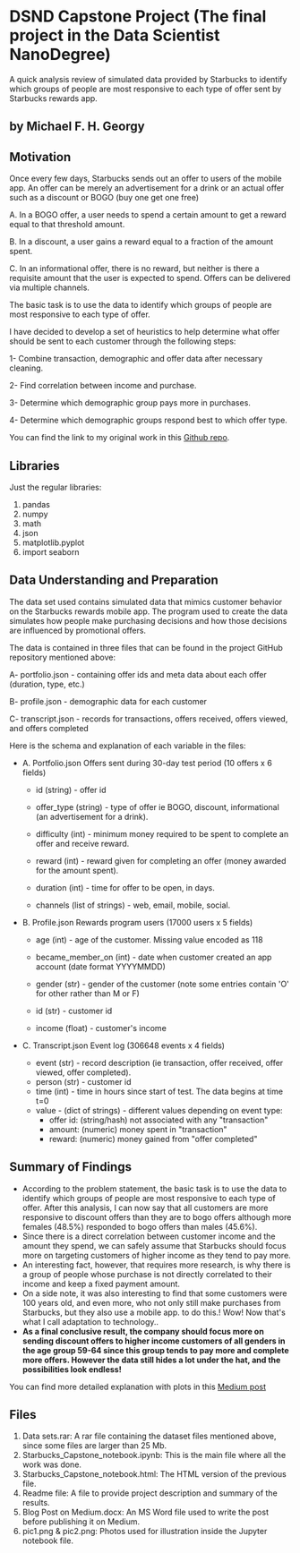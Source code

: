 # DSND Capstone Project (The final project in the Data Scientist NanoDegree)
A quick analysis review of simulated data provided by Starbucks to identify which groups of people are most responsive to each type of offer sent by Starbucks rewards app.

## by Michael F. H. Georgy

## Motivation
Once every few days, Starbucks sends out an offer to users of the mobile app. An offer can be merely an advertisement for a drink or an actual offer such as a discount or BOGO (buy one get one free)

A. In a BOGO offer, a user needs to spend a certain amount to get a reward equal to that threshold amount.

B. In a discount, a user gains a reward equal to a fraction of the amount spent.

C. In an informational offer, there is no reward, but neither is there a requisite amount that the user is expected to spend. Offers can be delivered via multiple channels.

The basic task is to use the data to identify which groups of people are most responsive to each type of offer.

I have decided to develop a set of heuristics to help determine what offer should be sent to each customer through the following steps:

1- Combine transaction, demographic and offer data after necessary cleaning.

2- Find correlation between income and purchase.

3- Determine which demographic group pays more in purchases.

4- Determine which demographic groups respond best to which offer type.

You can find the link to my original work in this [Github repo](https://github.com/michael-fawzy/DSND-Capstone).

## Libraries
Just the regular libraries:

1. pandas
2. numpy
3. math
4. json
5. matplotlib.pyplot
6. import seaborn

## Data Understanding and Preparation
The data set used contains simulated data that mimics customer behavior on the Starbucks rewards mobile app. The program used to create the data simulates how people make purchasing decisions and how those decisions are influenced by promotional offers.

The data is contained in three files that can be found in the project GitHub repository mentioned above:

A-	portfolio.json - containing offer ids and meta data about each offer (duration, type, etc.)

B- 	profile.json - demographic data for each customer

C-  transcript.json - records for transactions, offers received, offers viewed, and offers completed

Here is the schema and explanation of each variable in the files:

- A. Portfolio.json	
Offers sent during 30-day test period (10 offers x 6 fields)

    -	id (string) - offer id
    
    -	offer_type (string) - type of offer ie BOGO, discount, informational (an advertisement for a drink).
    
    -	difficulty (int) - minimum money required to be spent to complete an offer and receive reward.
    
    -	reward (int) - reward given for completing an offer (money awarded for the amount spent).
    
    -	duration (int) - time for offer to be open, in days.
    
    -	channels (list of strings) - web, email, mobile, social.
 
- B. Profile.json
Rewards program users (17000 users x 5 fields)

    -	age (int) - age of the customer. Missing value encoded as 118
    
    -	became_member_on (int) - date when customer created an app account (date format YYYYMMDD)
    
    -	gender (str) - gender of the customer (note some entries contain 'O' for other rather than M or F)
    
    -	id (str) - customer id
    
    -	income (float) - customer's income
 
- C. Transcript.json
Event log (306648 events x 4 fields)
    -	event (str) - record description (ie transaction, offer received, offer viewed, offer completed).
    -	person (str) - customer id
    -	time (int) - time in hours since start of test. The data begins at time t=0
    -	value - (dict of strings) - different values depending on event type:
        -	offer id: (string/hash) not associated with any "transaction"
        -	amount: (numeric) money spent in "transaction"
        -	reward: (numeric) money gained from "offer completed"



## Summary of Findings

- According to the problem statement, the basic task is to use the data to identify which groups of people are most responsive to each type of offer. After this analysis, I can now say that all customers are more responsive to discount offers than they are to bogo offers although more females (48.5%) responded to bogo offers than males (45.6%).
- Since there is a direct correlation between customer income and the amount they spend, we can safely assume that Starbucks should focus more on targeting customers of higher income as they tend to pay more.
- An interesting fact, however, that requires more research, is why there is a group of people whose purchase is not directly correlated to their income and keep a fixed payment amount.
- On a side note, it was also interesting to find that some customers were 100 years old, and even more, who not only still make purchases from Starbucks, but they also use a mobile app. to do this.! Wow! Now that's what I call adaptation to technology..
- **As a final conclusive result, the company should focus more on sending discount offers to higher income customers of all genders in the age group 59-64 since this group tends to pay more and complete more offers. However the data still hides a lot under the hat, and the possibilities look endless!**


You can find more detailed explanation with plots in this [Medium post](https://michaelfawzy.medium.com/offers-offers-offers-from-starbucks-88707094a5fa)

## Files

1. Data sets.rar: A rar file containing the dataset files mentioned above, since some files are larger than 25 Mb.
2. Starbucks_Capstone_notebook.ipynb: This is the main file where all the work was done.
3. Starbucks_Capstone_notebook.html: The HTML version of the previous file.
4. Readme file: A file to provide project description and summary of the results.
5. Blog Post on Medium.docx: An MS Word file used to write the post before publishing it on Medium.
6. pic1.png & pic2.png: Photos used for illustration inside the Jupyter notebook file.


